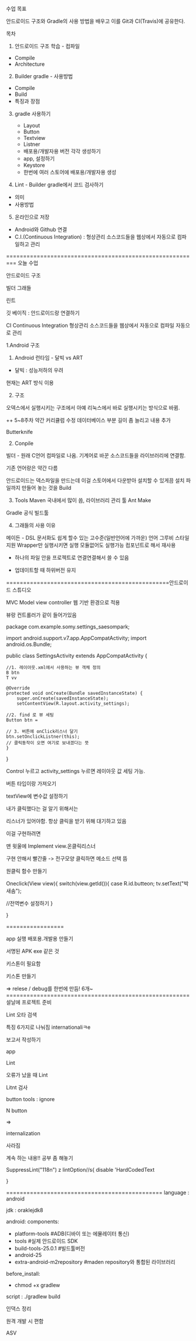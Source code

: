 ﻿
수업 목표

안드로이드 구조와 Gradle의 사용 방법을 배우고 이를 Git과 CI(Travis)에 공유한다. 

목차

1. 안드로이드 구조 학습 - 컴파일
- Compile 
- Architecture 

2. Builder gradle - 사용방법
- Compile
- Build
- 특징과 장점


3. gradle 사용하기
	* Layout
	* Button
	* Textview
	* Listner 
	* 배포용/개발자용 버전 각각 생성하기
	* app, 설정하기
	* Keystore
	* 한번에 여러 스토어에 배포용/개발자용 생성

4. Lint - Builder gradle에서 코드 검사하기 
- 의미
- 사용방법

5. 온라인으로 저장 
- Android와 Github 연결
- C.I.(Continuous Integration) : 형상관리 소스코드들을 웹상에서 자동으로 컴파일하고 관리


=========================================================
오늘 수업

안드로이드 구조

빌더 그래들

린트

깃 베이직 : 안드로이드랑 연결하기

CI Continuous Integration
형상관리 소스코드들을 웹상에서 자동으로 컴파일
자동으로 관리



1.Android 구조

1) Android 런타임 - 달빅 vs ART

- 달빅 : 성능저하의 우려

현재는 ART 방식 이용

2) 구조

오덱스에서 실행시키는 구조에서 아예 리눅스에서 바로 실행시키는 방식으로 바뀜.



++ 5~8주차 약간 커리큘럼 수정 데이터베이스 부분 길이 좀 늘리고 내용 추가 

Butterknife


2. Conpile

빌더 - 원래 C언어 컴파일로 나옴. 기계어로 바꾼 소스코드들을 라이브러리에 연결함.

기존 언어랑은 약간 다름

안드로이드는 덱스파일을 만드는데 이걸 스토어에서 다운받아 설치할 수 있게끔 
설치 파일까지 만들어 놓는 것을 Build

3. Tools
Maven 국내에서 많이 씀, 라이브러리 관리 툴 
Ant Make

Gradle 공식 빌드툴


4. 그래들의 사용 이유

메이든 - DSL 문서화도 쉽게 할수 있는 고수준(일반언어에 가까운) 언어
그루비 스타일 지원
Wrapper만 실행시키면 실행 모듈없어도 실행가능
컴포넌트로 해서 재사용

- 하나의 파일 안을 프로젝트로 연결연결해서 쓸 수 있음

- 업데이트할 때 하위버전 유지


================================================안드로이드 스튜디오

MVC Model view controller
웹 기반 환경으로 적용

뷰랑 컨트롤러가 같이 들어가있음


package com.example.somy.settings_saesompark;

import android.support.v7.app.AppCompatActivity;
import android.os.Bundle;

public class SettingsActivity extends AppCompatActivity {


	//1. 레이아웃.xml에서 사용하는 뷰 객체 정의
	B btn
	T vv

    @Override
    protected void onCreate(Bundle savedInstanceState) {
        super.onCreate(savedInstanceState);
        setContentView(R.layout.activity_settings);
	
	//2. find 로 뷰 세팅
	Button btn = 

	// 3. 버튼에 onClick리스너 달기
	btn.setOnclickListner(this);
	// 클릭동작이 오면 여기로 보내겠다는 뜻
    }
}

Control 누르고 activity_settings 누르면 레이아웃 값 세팅 가능.


버튼 타입이랑 가져오기

textView에 변수값 설정하기


내가 클릭했다는 걸 알기 위해서는 

리스너가 있어야함. 항상 클릭을 받기 위해 대기하고 있음

이걸 구현하려면 

맨 윗울에 Implement view.온클릭리스너

구현 안해서 빨간줄 -> 전구모양 클릭하면 메소드 선택 뜸






원클릭 함수 만들기

Oneclick(View view){
	switch(view.getId()){
		case R.id.butteon;
			tv.setText("박새솜");

//전역변수 설정하기
	}

}


=================


app 실행
배포용.개발용 만들기

서명된 APK
exe 같은 것

키스톤이 필요함

키스톤 만들기


=> relese / debug를 한번에 만듬! 6개~
======================================================설날에 프로젝트 준비 

Lint 오타 검색

특징 6가지로 나눠짐 internationaliㅋe




보고서 작성하기

app 


Lint 

오류가 났을 때 Lint

Litnt 검사

button
tools : ignore 


N button 




=>

internalization

사라짐


계속 하는 내용!! 공부 좀 해놓기

SuppressLint("118n")
z
lintOption//s{
	disable 'HardCodedText

}


==============================================
                                                 language : android

jdk : oraklejdk8

android:
components:
  - platform-tools #ADB(디바이 또는 에뮬레이터 통신)
  - tools #실제 안드로이드 SDK
  - build-tools-25.0.1 #빌드툴버전
  - android-25
  - extra-android-m2repository #maden repository와 통합된 라이브러리

before_install:
  - chmod +x gradlew

script : ./gradlew build


인댁스 정리

원격 개발 시 편함


ASV
